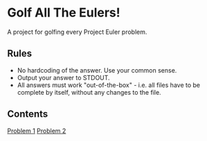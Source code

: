 # Golf All The Eulers!

A project for golfing every Project Euler problem.

## Rules

- No hardcoding of the answer. Use your common sense.
- Output your answer to STDOUT.
- All answers must work "out-of-the-box" - i.e. all files have to be complete by itself, without any changes to the file.

## Contents

[Problem 1](0001)
[Problem 2](0002)
